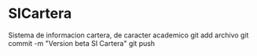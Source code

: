 # SICartera
Sistema de informacion cartera, de caracter academico 
git add archivo
git commit -m "Version beta SI Cartera"
git push
